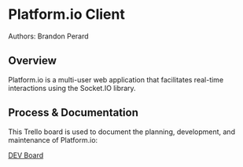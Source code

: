 # Platform.io Client

Authors: Brandon Perard

## Overview

Platform.io is a multi-user web application that facilitates real-time interactions using the Socket.IO library.

## Process & Documentation

This Trello board is used to document the planning, development, and maintenance of Platform.io:

[DEV Board](https://trello.com/b/veIeW4yU/platformio)
